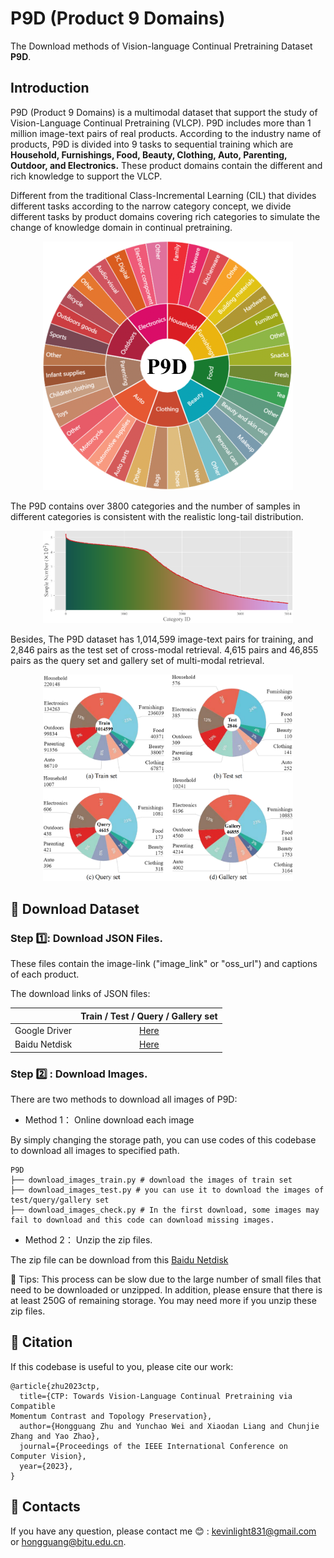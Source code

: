 # P9D (Product 9 Domains) 

The Download methods of Vision-language Continual Pretraining Dataset **P9D**.

## Introduction
P9D (Product 9 Domains) is a multimodal dataset that support the study of Vision-Language Continual Pretraining (VLCP).
P9D includes more than 1 million image-text pairs of real products. According to the industry name of products, P9D is divided into 9 tasks to sequential training which are **Household, Furnishings, Food, Beauty, Clothing, Auto, Parenting, Outdoor, and Electronics.** These product domains contain the different and rich knowledge to support the VLCP. 

Different from the traditional Class-Incremental Learning (CIL) that divides different tasks according to the narrow category concept, we divide different tasks by product domains covering rich categories to simulate the change of knowledge domain in continual pretraining. 

<p align="center"><img src="figs/P9D.png" alt="P9D" width="400"/></p>

The P9D contains over 3800 categories and the number of samples in different categories is consistent with the realistic long-tail distribution.

<p align="center"><img src="figs/distribution.png" alt="distribution" width="400"/></p>

Besides, The P9D dataset has 1,014,599 image-text pairs for training, and 2,846 pairs as the test set of cross-modal retrieval. 4,615 pairs and 46,855 pairs as the query set and gallery set of multi-modal retrieval. 

<p align="center"><img src="figs/datasplit.png" alt="datasplit" width="400"/></p>

##  :open_file_folder: Download Dataset
### Step :one:: Download JSON Files. 
These files contain the image-link ("image_link" or "oss_url") and captions of each product.

The download links of JSON files:

|     | Train / Test / Query / Gallery set |
|:-------- |:------------:| 
|Google Driver| [Here](https://drive.google.com/file/d/1nGpNS2GPLawMYiNNR8Z9AKlJWfYtmLJh/view?usp=drive_link) | 
|Baidu Netdisk| [Here](https://pan.baidu.com/s/19uLDfcWpEcp2ZG4GMN3Vxg?pwd=9fm8)| 


### Step :two: : Download Images. 

There are two methods to download all images of P9D: 

- Method 1： Online download each image
  
By simply changing the storage path, you can use codes of this codebase to download all images to specified path. 
```
P9D
├── download_images_train.py # download the images of train set
├── download_images_test.py # you can use it to download the images of test/query/gallery set
├── download_images_check.py # In the first download, some images may fail to download and this code can download missing images.

```


- Method 2： Unzip the zip files.

The zip file can be download from this [Baidu Netdisk](https://pan.baidu.com/s/1NXn_5TA53B2gqcHXR-ZFbQ?pwd=ezgk)



:pushpin: Tips: 
This process can be slow due to the large number of small files that need to be downloaded or unzipped. In addition, please ensure that there is at least 250G of remaining storage. You may need more if you unzip these zip files.


## :pencil: Citation
If this codebase is useful to you, please cite our work:
```
@article{zhu2023ctp,
  title={CTP: Towards Vision-Language Continual Pretraining via Compatible
Momentum Contrast and Topology Preservation},
  author={Hongguang Zhu and Yunchao Wei and Xiaodan Liang and Chunjie Zhang and Yao Zhao},
  journal={Proceedings of the IEEE International Conference on Computer Vision},
  year={2023},
}
```
## :panda_face: Contacts
If you have any question, please contact me :blush: : kevinlight831@gmail.com or hongguang@bjtu.edu.cn.